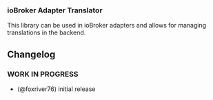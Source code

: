 ### ioBroker Adapter Translator
This library can be used in ioBroker adapters and allows for managing translations in the backend.

## Changelog

<!--
  Placeholder for the next version (at the beginning of the line):
  ### **WORK IN PROGRESS**
-->

### **WORK IN PROGRESS**
* (@foxriver76) initial release